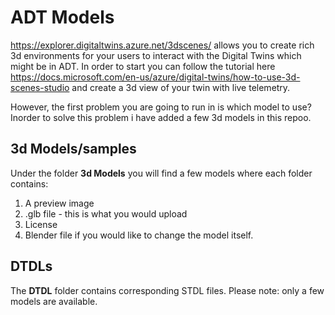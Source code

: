 # ADT Models

https://explorer.digitaltwins.azure.net/3dscenes/ allows you to create rich 3d environments for your users to interact with the Digital Twins which might be in ADT.
In order to start you can follow the tutorial here https://docs.microsoft.com/en-us/azure/digital-twins/how-to-use-3d-scenes-studio and create a 3d view of your twin with live telemetry.

However, the first problem you are going to run in is which model to use? Inorder to solve this problem i have added a few 3d models in this repoo.
## 3d Models/samples
Under the folder **3d Models** you will find a few models where each folder contains:

1. A preview image
2. .glb file - this is what you would upload
3. License
4. Blender file if you would like to change the model itself.

## DTDLs

The **DTDL** folder contains corresponding STDL files. Please note: only a few models are available.


